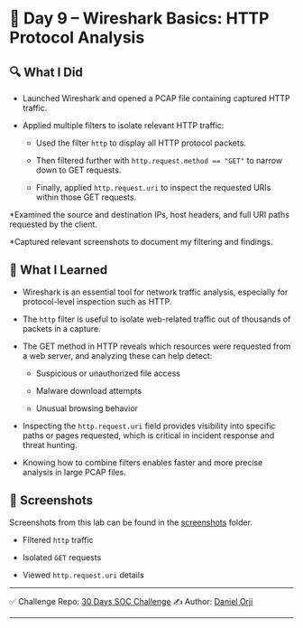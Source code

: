 # 📅 Day 9 – Wireshark Basics: HTTP Protocol Analysis
## 🔍 What I Did
* Launched Wireshark and opened a PCAP file containing captured HTTP traffic.

* Applied multiple filters to isolate relevant HTTP traffic:

  * Used the filter `http` to display all HTTP protocol packets.

  * Then filtered further with `http.request.method == "GET"` to narrow down to GET requests.

  * Finally, applied `http.request.uri` to inspect the requested URIs within those GET requests.

*Examined the source and destination IPs, host headers, and full URI paths requested by the client.

*Captured relevant screenshots to document my filtering and findings.

## 🧠 What I Learned
* Wireshark is an essential tool for network traffic analysis, especially for protocol-level inspection such as HTTP.

* The `http` filter is useful to isolate web-related traffic out of thousands of packets in a capture.

* The GET method in HTTP reveals which resources were requested from a web server, and analyzing these can help detect:

  * Suspicious or unauthorized file access

  * Malware download attempts

  * Unusual browsing behavior

* Inspecting the `http.request.uri` field provides visibility into specific paths or pages requested, which is critical in incident response and threat hunting.

* Knowing how to combine filters enables faster and more precise analysis in large PCAP files.

## 📸 Screenshots

Screenshots from this lab can be found in the [screenshots](./screenshots) folder.
* Filtered `http` traffic

* Isolated `GET` requests

* Viewed `http.request.uri` details

---

✅ Challenge Repo: [30 Days SOC Challenge](https://github.com/0xrajneesh/30-Days-SOC-Challenge-Beginner)
✍️ Author: [Daniel Orji](https://www.linkedin.com/in/danielorji1542002)

---
